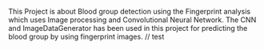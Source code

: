 This Project is about Blood group detection using the Fingerprint analysis which uses Image processing and Convolutional Neural Network.
The CNN and ImageDataGenerator has been used in this project for predicting the blood group by using fingerprint images.
// test
